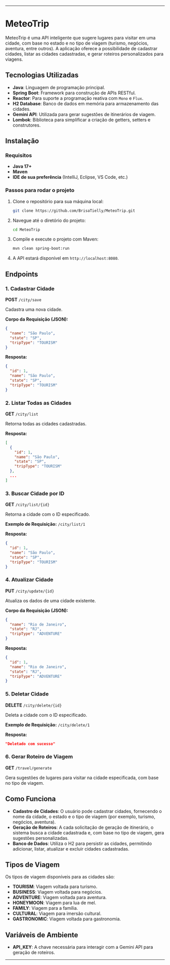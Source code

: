 
---

# MeteoTrip

MeteoTrip é uma API inteligente que sugere lugares para visitar em uma cidade, com base no estado e no tipo de viagem (turismo, negócios, aventura, entre outros). A aplicação oferece a possibilidade de cadastrar cidades, listar as cidades cadastradas, e gerar roteiros personalizados para viagens.

## Tecnologias Utilizadas

- **Java**: Linguagem de programação principal.
- **Spring Boot**: Framework para construção de APIs RESTful.
- **Reactor**: Para suporte a programação reativa com `Mono` e `Flux`.
- **H2 Database**: Banco de dados em memória para armazenamento das cidades.
- **Gemini API**: Utilizada para gerar sugestões de itinerários de viagem.
- **Lombok**: Biblioteca para simplificar a criação de getters, setters e construtores.

## Instalação

### Requisitos

- **Java 17+**
- **Maven**
- **IDE de sua preferência** (IntelliJ, Eclipse, VS Code, etc.)

### Passos para rodar o projeto

1. Clone o repositório para sua máquina local:

    ```bash
    git clone https://github.com/BrisaTielly/MeteoTrip.git
    ```

2. Navegue até o diretório do projeto:

    ```bash
    cd MeteoTrip
    ```

3. Compile e execute o projeto com Maven:

    ```bash
    mvn clean spring-boot:run
    ```

4. A API estará disponível em `http://localhost:8080`.

## Endpoints

### 1. Cadastrar Cidade
**POST** `/city/save`

Cadastra uma nova cidade.

**Corpo da Requisição (JSON):**

```json
{
  "name": "São Paulo",
  "state": "SP",
  "tripType": "TOURISM"
}
```

**Resposta:**

```json
{
  "id": 1,
  "name": "São Paulo",
  "state": "SP",
  "tripType": "TOURISM"
}
```

### 2. Listar Todas as Cidades
**GET** `/city/list`

Retorna todas as cidades cadastradas.

**Resposta:**

```json
[
  {
    "id": 1,
    "name": "São Paulo",
    "state": "SP",
    "tripType": "TOURISM"
  },
  ...
]
```

### 3. Buscar Cidade por ID
**GET** `/city/list/{id}`

Retorna a cidade com o ID especificado.

**Exemplo de Requisição:** `/city/list/1`

**Resposta:**

```json
{
  "id": 1,
  "name": "São Paulo",
  "state": "SP",
  "tripType": "TOURISM"
}
```

### 4. Atualizar Cidade
**PUT** `/city/update/{id}`

Atualiza os dados de uma cidade existente.

**Corpo da Requisição (JSON):**

```json
{
  "name": "Rio de Janeiro",
  "state": "RJ",
  "tripType": "ADVENTURE"
}
```

**Resposta:**

```json
{
  "id": 1,
  "name": "Rio de Janeiro",
  "state": "RJ",
  "tripType": "ADVENTURE"
}
```

### 5. Deletar Cidade
**DELETE** `/city/delete/{id}`

Deleta a cidade com o ID especificado.

**Exemplo de Requisição:** `/city/delete/1`

**Resposta:**

```json
"Deletado com sucesso"
```

### 6. Gerar Roteiro de Viagem
**GET** `/travel/generate`

Gera sugestões de lugares para visitar na cidade especificada, com base no tipo de viagem.

## Como Funciona

- **Cadastro de Cidades**: O usuário pode cadastrar cidades, fornecendo o nome da cidade, o estado e o tipo de viagem (por exemplo, turismo, negócios, aventura).
- **Geração de Roteiros**: A cada solicitação de geração de itinerário, o sistema busca a cidade cadastrada e, com base no tipo de viagem, gera sugestões personalizadas.
- **Banco de Dados**: Utiliza o H2 para persistir as cidades, permitindo adicionar, listar, atualizar e excluir cidades cadastradas.

## Tipos de Viagem

Os tipos de viagem disponíveis para as cidades são:

- **TOURISM**: Viagem voltada para turismo.
- **BUSINESS**: Viagem voltada para negócios.
- **ADVENTURE**: Viagem voltada para aventura.
- **HONEYMOON**: Viagem para lua de mel.
- **FAMILY**: Viagem para a família.
- **CULTURAL**: Viagem para imersão cultural.
- **GASTRONOMIC**: Viagem voltada para gastronomia.

## Variáveis de Ambiente

- **API_KEY**: A chave necessária para interagir com a Gemini API para geração de roteiros.

---
